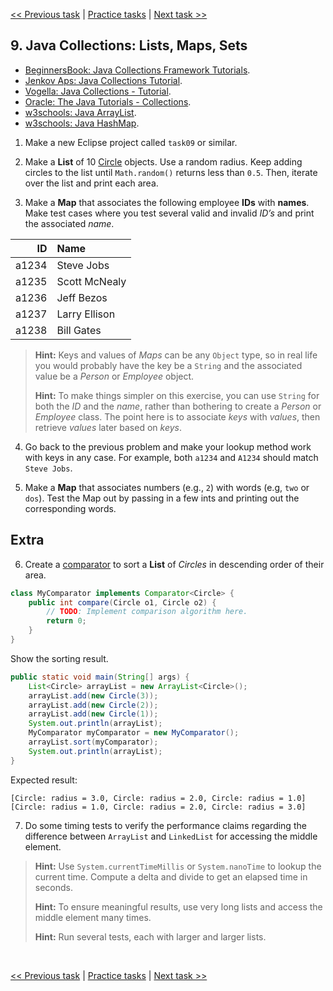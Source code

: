 [<< Previous task](task08.md) | [Practice tasks](readme.md#practice) | [Next task >>](task10.md)

<span id="task_09"></span>
## 9. Java Collections: Lists, Maps, Sets

- [BeginnersBook: Java Collections Framework Tutorials](https://beginnersbook.com/java-collections-tutorials/).
- [Jenkov Aps: Java Collections Tutorial](http://tutorials.jenkov.com/java-collections/index.html).
- [Vogella: Java Collections - Tutorial](https://www.vogella.com/tutorials/JavaCollections/article.html).
- [Oracle: The Java Tutorials - Collections](https://docs.oracle.com/javase/tutorial/collections/index.html).
- [w3schools: Java ArrayList](https://www.w3schools.com/java/java_arraylist.asp).
- [w3schools: Java HashMap](https://www.w3schools.com/java/java_hashmap.asp).

1) Make a new Eclipse project called `task09` or similar.

2) Make a **List** of 10 [Circle](shapes0/Circle.java) objects. Use a random radius. Keep adding circles to the list until `Math.random()` returns less than `0.5`. Then, iterate over the list and print each area.

3) Make a **Map** that associates the following employee **IDs** with **names**. Make test cases where you test several valid and invalid *ID’s* and print the associated *name*.

| ID    | Name          |
|------:|:--------------|
| a1234 | Steve Jobs    |
| a1235 | Scott McNealy |
| a1236 | Jeff Bezos    |
| a1237 | Larry Ellison |
| a1238 | Bill Gates    |

> **Hint:** Keys and values of *Maps* can be any `Object` type, so in real life you would probably have the key be a `String` and the associated value be a *Person* or *Employee* object.
>
> **Hint:** To make things simpler on this exercise, you can use `String` for both the *ID* and the *name*, rather than bothering to create a *Person* or *Employee* class. The point here is to associate *keys* with *values*, then retrieve *values* later based on *keys*.

4) Go back to the previous problem and make your lookup method work with keys in any case. For example, both `a1234` and `A1234` should match `Steve Jobs`.

5) Make a **Map** that associates numbers (e.g., `2`) with words (e.g, `two` or `dos`). Test the Map out by passing in a few ints and printing out the corresponding words.

## Extra

6) Create a [comparator](https://beginnersbook.com/2017/08/comparator-interface-in-java/) to sort a **List** of *Circles* in descending order of their area. 
```java
class MyComparator implements Comparator<Circle> {
	public int compare(Circle o1, Circle o2) {
		// TODO: Implement comparison algorithm here.
		return 0;
	}
}
```

Show the sorting result.
```java
public static void main(String[] args) {
	List<Circle> arrayList = new ArrayList<Circle>();
	arrayList.add(new Circle(3));
	arrayList.add(new Circle(2));
	arrayList.add(new Circle(1));
	System.out.println(arrayList);
	MyComparator myComparator = new MyComparator();
	arrayList.sort(myComparator);
	System.out.println(arrayList);
}
```

Expected result:
```
[Circle: radius = 3.0, Circle: radius = 2.0, Circle: radius = 1.0]
[Circle: radius = 1.0, Circle: radius = 2.0, Circle: radius = 3.0]
```

7) Do some timing tests to verify the performance claims regarding the difference between `ArrayList` and `LinkedList` for accessing the middle element.

> **Hint:** Use `System.currentTimeMillis` or `System.nanoTime` to lookup the current time. Compute a delta and divide to get an elapsed time in seconds.
>
> **Hint:** To ensure meaningful results, use very long lists and access the middle element many times.
>
> **Hint:** Run several tests, each with larger and larger lists.

<br>

[<< Previous task](task08.md) | [Practice tasks](readme.md#practice) | [Next task >>](task10.md)

